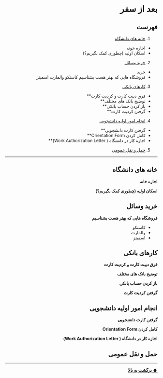 <div dir="rtl">



# بعد از سفر

## فهرست
1. [خانه های دانشگاه](#خانه-های-دانشگاه)
* اجاره خونه
* اسکان اولیه (چطوری کمک بگیریم؟)
2. [خرید وسائل](#خرید-وسائل)
* خرید
* فروشگاه هایی که بهتر هست بشناسیم
کاستکو
والمارت 
اسمیتز
3. [کارهای بانکی](#کارهای-بانکی)
* فرق دبیت کارت و کردیت کارت**
* توضیح بانک های مختلف**
* باز کردن حساب بانکی**
* گرفتن کردیت کارت**
4. [انجام امور اولیه دانشجویی](#انجام-امور-اولیه-دانشجویی)
* گرفتن کارت دانشجویی**
* کامل کردن Orientation Form**
* اجازه کار در دانشگاه ( Work Authorization Letter)**
5. [حمل و نقل عمومی](#حمل-و-نقل-عمومی)

---

## خانه های دانشگاه
**اجاره خانه**

**اسکان اولیه (چطوری کمک بگیریم؟)**

## خرید وسائل
**فروشگاه هایی که بهتر هست بشناسیم**

* کاستکو
* والمارت 
* اسمیتز

## کارهای بانکی
**فرق دبیت کارت و کردیت کارت**

**توضیح بانک های مختلف**

**باز کردن حساب بانکی**

**گرفتن کردیت کارت**

## انجام امور اولیه دانشجویی
**گرفتن کارت دانشجویی**

**کامل کردن Orientation Form**

**اجازه کار در دانشگاه ( Work Authorization Letter)**

## حمل و نقل عمومی


---
**[⬆ برگشت به بالا](#بعد-از-سفر)**
</div>